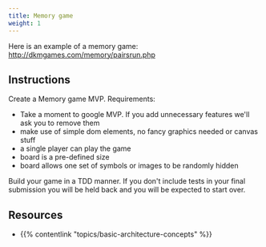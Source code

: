 ```yaml
---
title: Memory game
weight: 1
---
```


Here is an example of a memory game: http://dkmgames.com/memory/pairsrun.php

## Instructions

Create a Memory game MVP. Requirements:

- Take a moment to google MVP. If you add unnecessary features we'll ask you to remove them
- make use of simple dom elements, no fancy graphics needed or canvas stuff
- a single player can play the game
- board is a pre-defined size
- board allows one set of symbols or images to be randomly hidden

Build your game in a TDD manner. If you don't include tests in your final submission you will be held back and you will be expected to start over.

## Resources

- {{% contentlink "topics/basic-architecture-concepts" %}}
